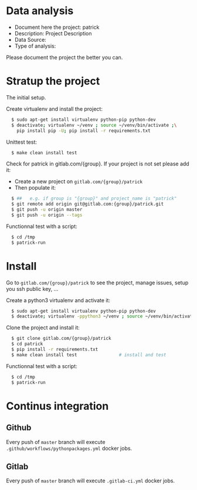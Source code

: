 # Data analysis
- Document here the project: patrick
- Description: Project Description
- Data Source:
- Type of analysis:

Please document the project the better you can.

# Stratup the project

The initial setup.

Create virtualenv and install the project:
```bash
  $ sudo apt-get install virtualenv python-pip python-dev
  $ deactivate; virtualenv ~/venv ; source ~/venv/bin/activate ;\
    pip install pip -U; pip install -r requirements.txt
```

Unittest test:
```bash
  $ make clean install test
```

Check for patrick in gitlab.com/{group}.
If your project is not set please add it:

- Create a new project on `gitlab.com/{group}/patrick`
- Then populate it:

```bash
  $ ##   e.g. if group is "{group}" and project_name is "patrick"
  $ git remote add origin git@gitlab.com:{group}/patrick.git
  $ git push -u origin master
  $ git push -u origin --tags
```

Functionnal test with a script:
```bash
  $ cd /tmp
  $ patrick-run
```
# Install
Go to `gitlab.com/{group}/patrick` to see the project, manage issues,
setup you ssh public key, ...

Create a python3 virtualenv and activate it:
```bash
  $ sudo apt-get install virtualenv python-pip python-dev
  $ deactivate; virtualenv -ppython3 ~/venv ; source ~/venv/bin/activate
```

Clone the project and install it:
```bash
  $ git clone gitlab.com/{group}/patrick
  $ cd patrick
  $ pip install -r requirements.txt
  $ make clean install test                # install and test
```
Functionnal test with a script:
```bash
  $ cd /tmp
  $ patrick-run
``` 

# Continus integration
## Github 
Every push of `master` branch will execute `.github/workflows/pythonpackages.yml` docker jobs.
## Gitlab
Every push of `master` branch will execute `.gitlab-ci.yml` docker jobs.
